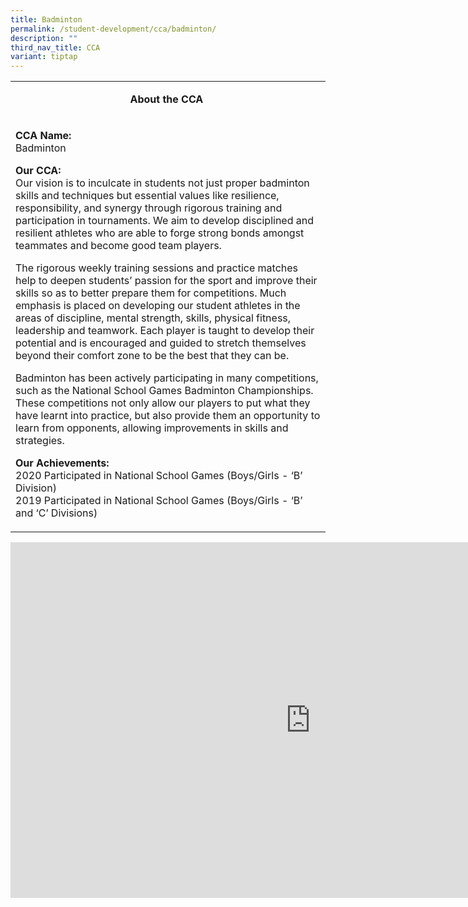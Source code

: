 ```yaml
---
title: Badminton
permalink: /student-development/cca/badminton/
description: ""
third_nav_title: CCA
variant: tiptap
---
```

<table>
<tbody>
<tr>
<td width="590">
<p style="text-align: center;"><strong>About the CCA&nbsp;</strong></p>
</td>
</tr>
<tr>
<td width="590">
<p><strong>CCA Name: <br></strong>Badminton</p>
<p><strong>Our CCA:<br></strong>Our vision is to inculcate in students not just proper badminton skills and techniques but essential values like resilience, responsibility, and synergy through rigorous training and participation in tournaments. We aim to develop disciplined and resilient athletes who are able to forge strong bonds amongst teammates and become good team players.&nbsp;</p>
<p>The rigorous weekly training sessions and practice matches help to deepen students’ passion for the sport and improve their skills so as to better prepare them for competitions. Much emphasis is placed on developing our student athletes in the areas of discipline, mental strength, skills, physical fitness, leadership and teamwork. Each player is taught to develop their potential and is encouraged and guided to stretch themselves beyond their comfort zone to be the best that they can be.&nbsp;</p>
<p>Badminton has been actively participating in many competitions, such as the National School Games Badminton Championships. These competitions not only allow our players to put what they have learnt into practice, but also provide them an opportunity to learn from opponents, allowing improvements in skills and strategies.</p>
<p><strong>Our Achievements:<br></strong>2020 Participated in National School Games (Boys/Girls - ‘B’ Division)<br>2019 Participated in National School Games (Boys/Girls - ‘B’ and ‘C’ Divisions)</p>
</td>
</tr>
</tbody>
</table>
<iframe src="https://docs.google.com/presentation/d/e/2PACX-1vQa8wOd4Io99-zLTY8WGEUbynUtIqAYFYrJSp6ABaLpsUoKt6eBPBWWC1CAzwaDxjGUN0PZdSqCEjB0/embed?start=false&amp;loop=false&amp;delayms=10000" frameborder="0" width="960" height="569" allowfullscreen="true"></iframe>
